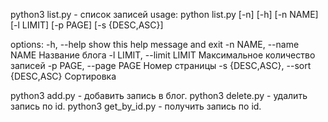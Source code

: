 python3 list.py - список записей
usage: python list.py [-n] [-h] [-n NAME] [-l LIMIT] [-p PAGE] [-s {DESC,ASC}]

options:
  -h, --help            show this help message and exit
  -n NAME, --name NAME  Название блога
  -l LIMIT, --limit LIMIT
                        Максимальное количество записей
  -p PAGE, --page PAGE  Номер страницы
  -s {DESC,ASC}, --sort {DESC,ASC}
                        Сортировка


python3 add.py - добавить запись в блог.
python3 delete.py - удалить запись по id.
python3 get_by_id.py - получить запись по id.
